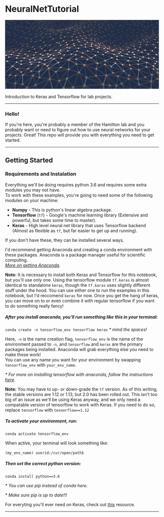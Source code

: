 # NeuralNetTutorial
![web net](web.jpeg)

Introduction to Keras and Tensorflow for lab projects.
***
### Hello! 

If you're here, you're probably a member of the Hamilton lab and you probably want or need to figure out how to use neural networks for your projects. Great! This repo will provide you with everything you need to get started. 

***

## Getting Started 
### Requirements and Instalation 

Everything we'll be doing requires python 3.6 and requires some extra modules you may not have.  
To work with these examples, you're going to need some of the following modules on your machine:

* __Numpy__ - This is python's linear algebra package.
* __Tensorflow__ (`tf`) - Google's machine learning library (Extensive and powerful, but takes some time to master).
* __Keras__ - High level neural net library that uses Tensorflow backend (Almost as flexible as `tf`, but far easier to get up and running).

If you don't have these, they can be installed several ways.

I'd recommend getting Anaconda and creating a conda environment with these packages. Anaconda is a package manager useful for scientific computing.  
_[More on getting Anaconda](https://www.anaconda.com/distribution/)._

**Note:** It is necessary to install both Keras and Tensorflow for this notebook, but you'll use only one. Using the tensorflow module `tf.keras`  is almost identical to standalone `keras`, though the `tf.keras` uses slightly different stuff under the hood. You can use either one to run the examples in this notebook, but I'd reccomend `keras` for now.  Once you get the hang of keras, you can move on to or even combine it with regular tensorflow if you want to do something really fancy! 

##### After you install anaconda, you'll run something like this in your terminal:  
`conda create -n tensorflow_env tensorflow keras`   _* mind the spaces!_   
   
Here, `-n` is the name creation flag, `tensorflow_env` is the name of the environment passed to `-n`, and `tensorflow` and `keras` are the primary packages being installed. Anaconda will grab everything else you need to make these work!  
You can use any name you want for your environment by swapping `tensorflow_env` with `your_env_name`.

_* For more on installing tensorflow with anaconda, follow the instructions [here](https://www.anaconda.com/tensorflow-in-anaconda/)._ 

__Note:__ You may have to up- or down-grade the `tf` version. As of this writing, the stable versions are 1.12 or 1.13, but 2.0 has been rolled out. This isn't too big of an issue as we'll be using Keras anyway, and we only need a compatable version of tensorflow to work with Keras.  If you need to do so, replace `tensorflow` with `tesnorflow==1.12`  

##### To activate your environment, run:  
`conda activate tensorflow_env`
  
When active, your terminal will look something like:  
    
`(my_env_name) userid:/cur/open/path$` 
    
##### Then set the correct python version:  

`conda install python==3.6`  

_* You can use pip instead of conda here._
    
_* Make sure pip is up to date!!!_

For everyting you'll ever need on Keras, check out [this](https://keras.io/) resource.

*** 
